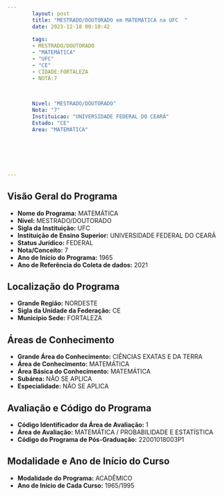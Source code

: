 ```yaml
---
        layout: post
        title: "MESTRADO/DOUTORADO em MATEMÁTICA na UFC  "
        date: 2023-12-18 00:10:42
     
        tags:
        - MESTRADO/DOUTORADO
        - "MATEMÁTICA"
        - "UFC"
        - "CE"
        - CIDADE:FORTALEZA
        - NOTA:7
        
       

        Nivel: "MESTRADO/DOUTORADO"
        Nota: "7"
        Instituicao: "UNIVERSIDADE FEDERAL DO CEARÁ"
        Estado: "CE"
        Area: "MATEMÁTICA"
        
        
        
        
        
        
---
```

## Visão Geral do Programa
- **Nome do Programa:** MATEMÁTICA
- **Nível:** MESTRADO/DOUTORADO
- **Sigla da Instituição:** UFC
- **Instituição de Ensino Superior:** UNIVERSIDADE FEDERAL DO CEARÁ
- **Status Jurídico:** FEDERAL
- **Nota/Conceito:** 7
- **Ano de Início do Programa:** 1965
- **Ano de Referência do Coleta de dados:** 2021

## Localização do Programa
- **Grande Região:** NORDESTE
- **Sigla da Unidade da Federação:** CE
- **Município Sede:** FORTALEZA

## Áreas de Conhecimento
- **Grande Área do Conhecimento:** CIÊNCIAS EXATAS E DA TERRA
- **Área de Conhecimento:** MATEMÁTICA
- **Área Básica do Conhecimento:** MATEMÁTICA
- **Subárea:** NÃO SE APLICA
- **Especialidade:** NÃO SE APLICA

## Avaliação e Código do Programa
- **Código Identificador da Área de Avaliação:** 1
- **Área de Avaliação:** MATEMÁTICA / PROBABILIDADE E ESTATÍSTICA
- **Código do Programa de Pós-Graduação:** 22001018003P1


## Modalidade e Ano de Início do Curso
- **Modalidade do Programa:** ACADÊMICO
- **Ano de Início de Cada Curso:** 1965/1995
